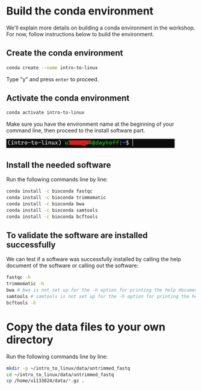 # Build the conda environment 

We'll explain more details on building a conda environment in the workshop. For now, follow instructions below to build the environment. 

## Create the conda environment

```sh
conda create --name intro-to-linux 
```

Type "y" and press ```enter``` to proceed. 

## Activate the conda environment 

```sh
conda activate intro-to-linux
```

Make sure you have the environment name at the beginning of your command line, then proceed to the install software part. 

![conda_env](./images/conda_environment.png?raw=true) 

## Install the needed software 

Run the following commands line by line:

```sh
conda install -c bioconda fastqc
conda install -c bioconda trimmomatic
conda install -c bioconda bwa
conda install -c bioconda samtools
conda install -c bioconda bcftools 
```

## To validate the software are installed successfully 

We can test if a software was successfully installed by calling the help document of the software or calling out the software:

```sh
fastqc -h
trimmomatic -h 
bwa # bwa is not set up for the -h option for printing the help document 
samtools # samtools is not set up for the -h option for printing the help document 
bcftools -h 
```

# Copy the data files to your own directory 

Run the following commands line by line: 

```sh
mkdir -p ~/intro_to_linux/data/untrimmed_fastq
cd ~/intro_to_linux/data/untrimmed_fastq
cp /home/u1133824/data/*.gz .
```
